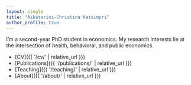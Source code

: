 ```yaml
---
layout: single
title: "Aikaterini-Christina Katsimpri"
author_profile: true
---
```


I’m a second-year PhD student in economics. My research interests lie at the intersection of health, behavioral, and public economics.

- [CV]({{ '/cv/' | relative_url }})
- [Publications]({{ '/publications/' | relative_url }})
- [Teaching]({{ '/teaching/' | relative_url }})
- [About]({{ '/about/' | relative_url }})


